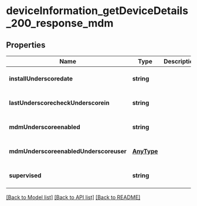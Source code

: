 # deviceInformation_getDeviceDetails_200_response_mdm

## Properties
Name | Type | Description | Notes
------------ | ------------- | ------------- | -------------
**installUnderscoredate** | **string** |  | [optional] [default to null]
**lastUnderscorecheckUnderscorein** | **string** |  | [optional] [default to null]
**mdmUnderscoreenabled** | **string** |  | [optional] [default to null]
**mdmUnderscoreenabledUnderscoreuser** | [**AnyType**](.md) |  | [optional] [default to null]
**supervised** | **string** |  | [optional] [default to null]

[[Back to Model list]](../README.md#documentation-for-models) [[Back to API list]](../README.md#documentation-for-api-endpoints) [[Back to README]](../README.md)


